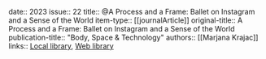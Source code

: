 date:: 2023
issue:: 22
title:: @A Process and a Frame: Ballet on Instagram and a Sense of the World
item-type:: [[journalArticle]]
original-title:: A Process and a Frame: Ballet on Instagram and a Sense of the World
publication-title:: "Body, Space & Technology"
authors:: [[Marjana Krajac]]
links:: [Local library](zotero://select/groups/2386895/items/9PU3KMBY), [Web library](https://www.zotero.org/groups/2386895/items/9PU3KMBY)
